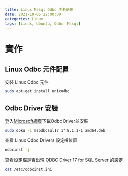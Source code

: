 ```yaml
---
title: Linux Mssql Odbc 手動安裝
date: 2021-10-05 22:00:00
categories: Linux
tags: [Linux, Ubuntu, Odbc, Mssql]
---
```


# 實作

## Linux Odbc 元件配置

安裝 Linux Odbc 元件
```bash
sudo apt-get install unixodbc
```

<!--more-->

## Odbc Driver 安裝

登入[Microsoft網頁](https://docs.microsoft.com/en-us/sql/connect/odbc/download-odbc-driver-for-sql-server?view=sql-server-ver15)下載Odbc Driver並安裝
```bash
sudo dpkg -i msodbcsql17_17.8.1.1-1_amd64.deb
```
查看 Linux Odbc Drivers 設定檔位置
```bash
odbcinst -j
```
查看設定檔是否出現 ODBC Driver 17 for SQL Server 的設定
```bash
cat /etc/odbcinst.ini
```